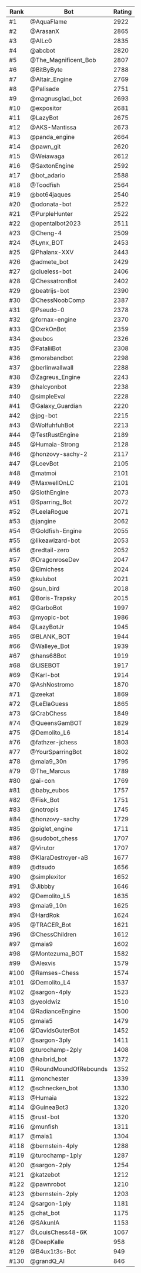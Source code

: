 Rank|Bot|Rating
---|---|---
#1|@AquaFlame|2922
#2|@ArasanX|2865
#3|@AILc0|2835
#4|@abcbot|2820
#5|@The_Magnificent_Bob|2807
#6|@BitByByte|2788
#7|@Altair_Engine|2769
#8|@Palisade|2751
#9|@magnusglad_bot|2693
#10|@expositor|2681
#11|@LazyBot|2675
#12|@AKS-Mantissa|2673
#13|@panda_engine|2664
#14|@pawn_git|2620
#15|@Weiawaga|2612
#16|@SaxtonEngine|2592
#17|@bot_adario|2588
#18|@Toodfish|2564
#19|@bot64jaques|2540
#20|@odonata-bot|2522
#21|@PurpleHunter|2522
#22|@opentalbot2023|2511
#23|@Cheng-4|2509
#24|@Lynx_BOT|2453
#25|@Phalanx-XXV|2443
#26|@admete_bot|2429
#27|@clueless-bot|2406
#28|@ChessatronBot|2402
#29|@beatrijs-bot|2390
#30|@ChessNoobComp|2387
#31|@Pseudo-0|2378
#32|@fornax-engine|2370
#33|@DxrkOnBot|2359
#34|@eubos|2326
#35|@FataliiBot|2308
#36|@morabandbot|2298
#37|@berlinwallwall|2288
#38|@Zagreus_Engine|2243
#39|@halcyonbot|2238
#40|@simpleEval|2228
#41|@Galaxy_Guardian|2220
#42|@jpg-bot|2215
#43|@WolfuhfuhBot|2213
#44|@TestRustEngine|2189
#45|@Humaia-Strong|2128
#46|@honzovy-sachy-2|2117
#47|@LoevBot|2105
#48|@matmoi|2101
#49|@MaxwellOnLC|2101
#50|@SlothEngine|2073
#51|@Sparring_Bot|2072
#52|@LeelaRogue|2071
#53|@jangine|2062
#54|@Goldfish-Engine|2055
#55|@likeawizard-bot|2053
#56|@redtail-zero|2052
#57|@DragonroseDev|2047
#58|@Elmichess|2024
#59|@kulubot|2021
#60|@sun_bird|2018
#61|@Boris-Trapsky|2015
#62|@GarboBot|1997
#63|@myopic-bot|1986
#64|@LazyBotJr|1945
#65|@BLANK_BOT|1944
#66|@Walleye_Bot|1939
#67|@hans68Bot|1919
#68|@LISEBOT|1917
#69|@Karl-bot|1914
#70|@AshNostromo|1870
#71|@zeekat|1869
#72|@LeElaGuess|1865
#73|@CrabChess|1849
#74|@QueensGamBOT|1829
#75|@Demolito_L6|1814
#76|@fathzer-jchess|1803
#77|@YourSparringBot|1802
#78|@maia9_30n|1795
#79|@The_Marcus|1789
#80|@ai-con|1769
#81|@baby_eubos|1757
#82|@Fisk_Bot|1751
#83|@notropis|1745
#84|@honzovy-sachy|1729
#85|@piglet_engine|1711
#86|@sudobot_chess|1707
#87|@Virutor|1707
#88|@KlaraDestroyer-aB|1677
#89|@dtsudo|1656
#90|@simplexitor|1652
#91|@Jibbby|1646
#92|@Demolito_L5|1635
#93|@maia9_10n|1625
#94|@HardRok|1624
#95|@TRACER_Bot|1621
#96|@ChessChildren|1612
#97|@maia9|1602
#98|@Montezuma_BOT|1582
#99|@Alexvis|1579
#100|@Ramses-Chess|1574
#101|@Demolito_L4|1537
#102|@sargon-4ply|1523
#103|@yeoldwiz|1510
#104|@RadianceEngine|1500
#105|@maia5|1479
#106|@DavidsGuterBot|1452
#107|@sargon-3ply|1411
#108|@turochamp-2ply|1408
#109|@haibrid_bot|1372
#110|@RoundMoundOfRebounds|1352
#111|@monchester|1339
#112|@schnecken_bot|1330
#113|@Humaia|1322
#114|@GuineaBot3|1320
#115|@rust-bot|1320
#116|@munfish|1311
#117|@maia1|1304
#118|@bernstein-4ply|1288
#119|@turochamp-1ply|1287
#120|@sargon-2ply|1254
#121|@katzebot|1212
#122|@pawnrobot|1210
#123|@bernstein-2ply|1203
#124|@sargon-1ply|1181
#125|@chat_bot|1175
#126|@SAkunIA|1153
#127|@LouisChess48-6K|1067
#128|@DeepKalle|958
#129|@B4ux1t3s-Bot|949
#130|@grandQ_AI|846
